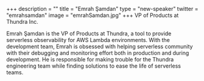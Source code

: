 +++
description = ""
title = "Emrah Şamdan"
type = "new-speaker"
twitter = "emrahsamdan"
image = "emrahSamdan.jpg"
+++
VP of Products at Thundra Inc.

Emrah Şamdan is the VP of Products at Thundra, a tool to provide serverless observability for AWS Lambda environments. With the development team, Emrah is obsessed with helping serverless community with their debugging and monitoring effort both in production and during development. He is responsible for making trouble for the Thundra engineering team while finding solutions to ease the life of serverless teams.